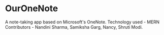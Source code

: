 # OurOneNote

A note-taking app based on Microsoft's OneNote.
Technology used - MERN 
Contributors - Nandini Sharma, Samiksha Garg, Nancy, Shruti Modi.
